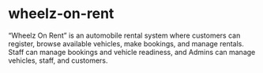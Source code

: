 # wheelz-on-rent
“Wheelz On Rent” is an automobile rental system where customers can register, browse available vehicles, make bookings, and manage rentals. Staff can manage bookings and vehicle readiness, and Admins can manage vehicles, staff, and customers.

